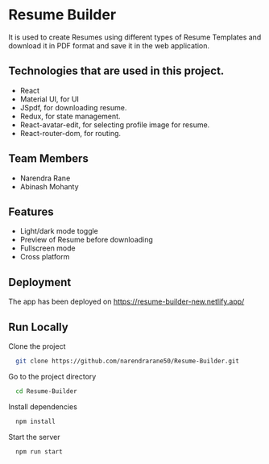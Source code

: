 
# Resume Builder

It is used to create Resumes using different types of Resume Templates and download it in PDF format and save it in the web application.

## Technologies that are used in this project.
  <ul>
    <li>React</li> 
    <li>Material UI, for UI</li>  
    <li>JSpdf, for downloading resume.</li> 
    <li>Redux, for state management.</li>  
    <li>React-avatar-edit, for selecting profile image for resume.</li>
    <li>React-router-dom, for routing.</li>
  </ul>

## Team Members

- Narendra Rane
- Abinash Mohanty


## Features

- Light/dark mode toggle
- Preview of Resume before downloading
- Fullscreen mode
- Cross platform

## Deployment

The app has been deployed on 
https://resume-builder-new.netlify.app/


## Run Locally

Clone the project

```bash
  git clone https://github.com/narendrarane50/Resume-Builder.git
```

Go to the project directory

```bash
  cd Resume-Builder
```

Install dependencies

```bash
  npm install
```

Start the server

```bash
  npm run start
```

